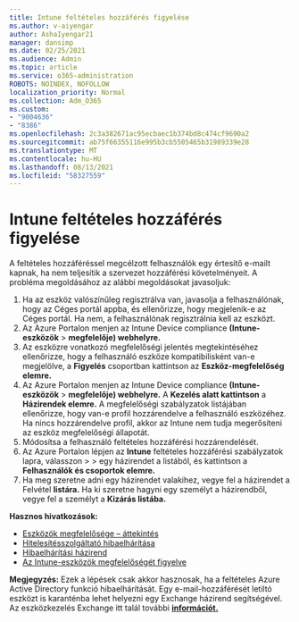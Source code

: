 ```yaml
---
title: Intune feltételes hozzáférés figyelése
ms.author: v-aiyengar
author: AshaIyengar21
manager: dansimp
ms.date: 02/25/2021
ms.audience: Admin
ms.topic: article
ms.service: o365-administration
ROBOTS: NOINDEX, NOFOLLOW
localization_priority: Normal
ms.collection: Adm_O365
ms.custom:
- "9004636"
- "8386"
ms.openlocfilehash: 2c3a382671ac95ecbaec1b374bd8c474cf9690a2
ms.sourcegitcommit: ab75f66355116e995b3cb5505465b31989339e28
ms.translationtype: MT
ms.contentlocale: hu-HU
ms.lasthandoff: 08/13/2021
ms.locfileid: "58327559"
---
```

# <a name="monitor-intune-conditional-access"></a>Intune feltételes hozzáférés figyelése

A feltételes hozzáféréssel megcélzott felhasználók egy értesítő e-mailt kapnak, ha nem teljesítik a szervezet hozzáférési követelményeit. A probléma megoldásához az alábbi megoldásokat javasoljuk:

1. Ha az eszköz valószínűleg regisztrálva van, javasolja a felhasználónak, hogy az Céges portál appba, és ellenőrizze, hogy megjelenik-e az Céges portál. Ha nem, a felhasználónak regisztrálnia kell az eszközt.
1. Az Azure Portalon menjen az Intune Device compliance **(Intune-eszközök**  >  **megfelelője) webhelyre.** 
1. Az eszközre vonatkozó megfelelőségi jelentés megtekintéséhez ellenőrizze, hogy a felhasználó eszköze kompatibilisként van-e megjelölve, a **Figyelés** csoportban kattintson az **Eszköz-megfelelőség elemre.**
1. Az Azure Portalon menjen az Intune Device compliance **(Intune-eszközök**  >  **megfelelője) webhelyre.** A **Kezelés alatt kattintson** a **Házirendek elemre.** A megfelelőségi szabályzatok listájában ellenőrizze, hogy van-e profil hozzárendelve a felhasználó eszközéhez. Ha nincs hozzárendelve profil, akkor az Intune nem tudja megerősíteni az eszköz megfelelőségi állapotát.
1. Módosítsa a felhasználó feltételes hozzáférési hozzárendelését.
1. Az Azure Portalon lépjen az **Intune** feltételes hozzáférési szabályzatok lapra, válasszon  >    >  egy házirendet a listából, és kattintson a **Felhasználók és csoportok elemre.**
1. Ha meg szeretne adni egy házirendet valakihez, vegye fel a házirendet a Felvétel **listára.** Ha ki szeretne hagyni egy személyt a házirendből, vegye fel a személyt a **Kizárás listába.**

**Hasznos hivatkozások:**

- [Eszközök megfelelősége – áttekintés](https://docs.microsoft.com/intune/device-compliance-get-started)
- [Hitelesítésszolgáltató hibaelhárítása](https://docs.microsoft.com/intune/troubleshoot-conditional-access)
- [Hibaelhárítási házirend](https://docs.microsoft.com/intune/troubleshoot-policies-in-microsoft-intune)
- [Az Intune-eszközök megfelelőségét figyelve](https://docs.microsoft.com/intune/compliance-policy-monitor)

**Megjegyzés:** Ezek a lépések csak akkor hasznosak, ha a feltételes Azure Active Directory funkció hibaelhárítását. Egy e-mail-hozzáférését letiltó eszközt is karanténba lehet helyezni egy Exchange házirend segítségével. Az eszközkezelés Exchange itt talál további [**információt.**](https://docs.microsoft.com/previous-versions/office/exchange-server-2010/ff959225(v=exchg.141))
